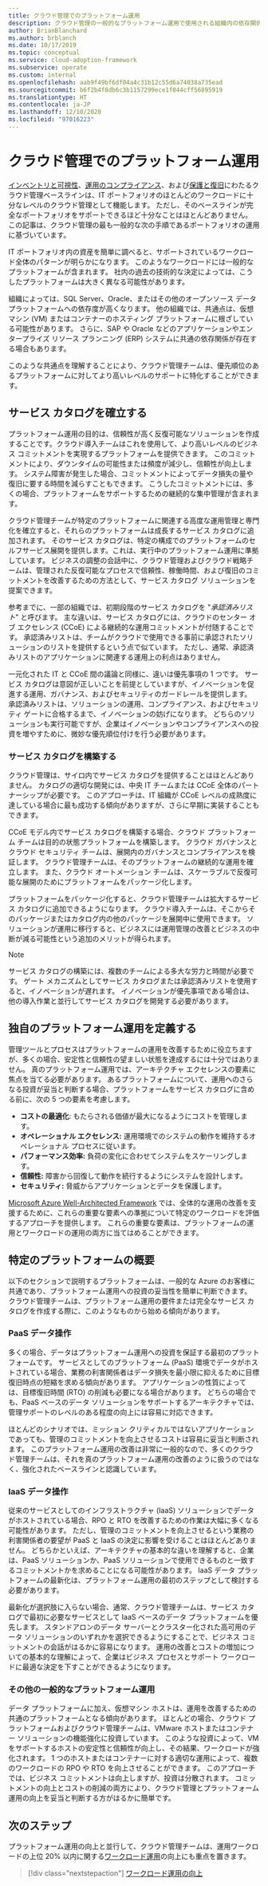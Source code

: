 ```yaml
---
title: クラウド管理でのプラットフォーム運用
description: クラウド管理の一般的なプラットフォーム運用で使用される組織内の依存関係について理解します。
author: BrianBlanchard
ms.author: brblanch
ms.date: 10/17/2019
ms.topic: conceptual
ms.service: cloud-adoption-framework
ms.subservice: operate
ms.custom: internal
ms.openlocfilehash: aab9f49bf6df04a4c31b12c55d6a74038a735ead
ms.sourcegitcommit: b6f2b4f8db6c3b1157299ece1f044cff56895919
ms.translationtype: HT
ms.contentlocale: ja-JP
ms.lasthandoff: 12/10/2020
ms.locfileid: "97016223"
---
```

# <a name="platform-operations-in-cloud-management"></a>クラウド管理でのプラットフォーム運用

[インベントリと可視性](./inventory.md)、[運用のコンプライアンス](./operational-compliance.md)、および[保護と復旧](./protect.md)にわたるクラウド管理ベースラインは、IT ポートフォリオのほとんどのワークロードに十分なレベルのクラウド管理として機能します。 ただし、そのベースラインが完全なポートフォリオをサポートできるほど十分なことはほとんどありません。 この記事は、クラウド管理の最も一般的な次の手順であるポートフォリオの運用に基づいています。

IT ポートフォリオ内の資産を簡単に調べると、サポートされているワークロード全体のパターンが明らかになります。 このようなワークロードには一般的なプラットフォームが含まれます。 社内の過去の技術的な決定によっては、こうしたプラットフォームは大きく異なる可能性があります。

組織によっては、SQL Server、Oracle、またはその他のオープンソース データ プラットフォームへの依存度が高くなります。 他の組織では、共通点は、仮想マシン (VM) またはコンテナーのホスティング プラットフォームに根ざしている可能性があります。 さらに、SAP や Oracle などのアプリケーションやエンタープライズ リソース プランニング (ERP) システムに共通の依存関係が存在する場合もあります。

このような共通点を理解することにより、クラウド管理チームは、優先順位のあるプラットフォームに対してより高いレベルのサポートに特化することができます。

## <a name="establish-a-service-catalog"></a>サービス カタログを確立する

プラットフォーム運用の目的は、信頼性が高く反復可能なソリューションを作成することです。クラウド導入チームはこれを使用して、より高いレベルのビジネス コミットメントを実現するプラットフォームを提供できます。 このコミットメントにより、ダウンタイムの可能性または頻度が減少し、信頼性が向上します。 システム障害が発生した場合、コミットメントによってデータ損失の量や復旧に要する時間を減らすこともできます。 こうしたコミットメントには、多くの場合、プラットフォームをサポートするための継続的な集中管理が含まれます。

クラウド管理チームが特定のプラットフォームに関連する高度な運用管理と専門化を確立すると、それらのプラットフォームは成長するサービス カタログに追加されます。 そのサービス カタログは、特定の構成でのプラットフォームのセルフサービス展開を提供します。これは、実行中のプラットフォーム運用に準拠しています。 ビジネスの調整の会話中に、クラウド管理およびクラウド戦略チームは、管理された反復可能なプロセスで信頼性、稼働時間、および復旧のコミットメントを改善するための方法として、サービス カタログ ソリューションを提案できます。

参考までに、一部の組織では、初期段階のサービス カタログを "_承認済みリスト_" と呼びます。 主な違いは、サービス カタログには、クラウドのセンター オブ エクセレンス (CCoE) による継続的な運用コミットメントが付随することです。 承認済みリストは、チームがクラウドで使用できる事前に承認されたソリューションのリストを提供するという点で似ています。 ただし、通常、承認済みリストのアプリケーションに関連する運用上の利点はありません。

一元化された IT と CCoE 間の議論と同様に、違いは優先事項の 1 つです。 サービス カタログは意図が正しいことを前提としていますが、イノベーションを促進する運用、ガバナンス、およびセキュリティのガードレールを提供します。 承認済みリストは、ソリューションの運用、コンプライアンス、およびセキュリティ ゲートに合格するまで、イノベーションの妨げになります。 どちらのソリューションも実行可能ですが、企業はイノベーションやコンプライアンスへの投資を増やすために、微妙な優先順位付けを行う必要があります。

### <a name="build-the-service-catalog"></a>サービス カタログを構築する

クラウド管理は、サイロ内でサービス カタログを提供することはほとんどありません。 カタログの適切な開発には、中央 IT チームまたは CCoE 全体のパートナーシップが必要です。 このアプローチは、IT 組織が CCoE レベルの成熟度に達している場合に最も成功する傾向がありますが、さらに早期に実装することもできます。

CCoE モデル内でサービス カタログを構築する場合、クラウド プラットフォーム チームは目的の状態プラットフォームを構築します。 クラウド ガバナンスとクラウド セキュリティ チームは、展開内のガバナンスとコンプライアンスを検証します。 クラウド管理チームは、そのプラットフォームの継続的な運用を確立します。 また、クラウド オートメーション チームは、スケーラブルで反復可能な展開のためにプラットフォームをパッケージ化します。

プラットフォームをパッケージ化すると、クラウド管理チームは拡大するサービス カタログに追加できるようになります。 クラウド導入チームは、そこからそのパッケージまたはカタログ内の他のパッケージを展開中に使用できます。 ソリューションが運用に移行すると、ビジネスには運用管理の改善とビジネスの中断が減る可能性という追加のメリットが得られます。

> [!NOTE]
> サービス カタログの構築には、複数のチームによる多大な労力と時間が必要です。 ゲート メカニズムとしてサービス カタログまたは承認済みリストを使用すると、イノベーションが遅れます。 イノベーションが優先事項である場合は、他の導入作業と並行してサービス カタログを開発する必要があります。

## <a name="define-your-own-platform-operations"></a>独自のプラットフォーム運用を定義する

管理ツールとプロセスはプラットフォームの運用を改善するために役立ちますが、多くの場合、安定性と信頼性の望ましい状態を達成するには十分ではありません。 真のプラットフォーム運用では、アーキテクチャ エクセレンスの要素に焦点を当てる必要があります。 あるプラットフォームについて、運用へのさらなる投資が妥当と判断する場合、プラットフォームをサービス カタログに含める前に、次の 5 つの要素を考慮します。

- **コストの最適化**: もたらされる価値が最大になるようにコストを管理します。
- **オペレーショナル エクセレンス:** 運用環境でのシステムの動作を維持するオペレーショナル プロセスに従います。
- **パフォーマンス効率:** 負荷の変化に合わせてシステムをスケーリングします。
- **信頼性:** 障害から回復して動作を続行するようにシステムを設計します。
- **セキュリティ:** 脅威からアプリケーションとデータを保護します。

[Microsoft Azure Well-Architected Framework](/azure/architecture/framework) では、全体的な運用の改善を支援するために、これらの重要な要素への準拠について特定のワークロードを評価するアプローチを提供します。 これらの重要な要素は、プラットフォームの運用とワークロードの運用の両方に当てはめることができます。

## <a name="get-started-with-specific-platforms"></a>特定のプラットフォームの概要

以下のセクションで説明するプラットフォームは、一般的な Azure のお客様に共通であり、プラットフォーム運用への投資の妥当性を簡単に判断できます。 クラウド管理チームは、プラットフォーム運用の要件または完全なサービス カタログを作成する際に、このようなものから始める傾向があります。

### <a name="paas-data-operations"></a>PaaS データ操作

多くの場合、データはプラットフォーム運用への投資を保証する最初のプラットフォームです。 サービスとしてのプラットフォーム (PaaS) 環境でデータがホストされている場合、業務の利害関係者はデータ損失を最小限に抑えるために目標復旧時点の短縮を求める傾向があります。 アプリケーションの性質によっては、目標復旧時間 (RTO) の削減も必要になる場合があります。 どちらの場合でも、PaaS ベースのデータ ソリューションをサポートするアーキテクチャでは、管理サポートのレベルのある程度の向上には容易に対応できます。

ほとんどのシナリオでは、ミッション クリティカルではないアプリケーションであっても、管理のコミットメントを向上させるコストは容易に妥当と判断されます。 このプラットフォーム運用の改善は非常に一般的なので、多くのクラウド管理チームは、それを真のプラットフォーム運用の改善のように扱うのではなく、強化されたベースラインと認識しています。

### <a name="iaas-data-operations"></a>IaaS データ操作

従来のサービスとしてのインフラストラクチャ (IaaS) ソリューションでデータがホストされている場合、RPO と RTO を改善するための作業は大幅に多くなる可能性があります。 ただし、管理のコミットメントを向上させるという業務の利害関係者の要望が PaaS と IaaS の決定に影響を受けることはほとんどありません。 どちらかといえば、アーキテクチャの基本的な違いを理解すると、企業は、PaaS ソリューションか、PaaS ソリューションで使用できるものと一致するコミットメントかを求めることになる可能性があります。 IaaS データ プラットフォームの最新化は、プラットフォーム運用の最初のステップとして検討する必要があります。

最新化が選択肢に入らない場合、通常、クラウド管理チームは、サービス カタログで最初に必要なサービスとして IaaS ベースのデータ プラットフォームを優先します。 スタンドアロンのデータ サーバーとクラスター化された高可用のデータ ソリューションのいずれかを選択できるようにすることで、ビジネス コミットメントの会話がはるかに容易になります。 運用の改善とコストの増加についての基本的な理解によって、企業はビジネス プロセスとサポート ワークロードに最適な決定を下すことができるようになります。

### <a name="other-common-platform-operations"></a>その他の一般的なプラットフォーム運用

データ プラットフォームに加え、仮想マシン ホストは、運用を改善するための共通のプラットフォームとなる傾向があります。 ほとんどの場合、クラウド プラットフォームおよびクラウド管理チームは、VMware ホストまたはコンテナー ソリューションの機能強化に投資しています。 このような投資によって、VM をサポートするホストの安定性と信頼性が向上し、その結果、ワークロードが強化されます。 1 つのホストまたはコンテナーに対する適切な運用によって、複数のワークロードの RPO や RTO を向上させることができます。 このアプローチでは、ビジネス コミットメントは向上しますが、投資は分散されます。 コミットメントの向上とコストの削減の両方により、クラウド管理とプラットフォーム運用の向上を妥当と判断する方がはるかに簡単です。

## <a name="next-steps"></a>次のステップ

プラットフォーム運用の向上と並行して、クラウド管理チームは、運用ワークロードの上位 20% 以内に関する[ワークロード運用](./workload.md)の向上にも重点を置きます。

> [!div class="nextstepaction"]
> [ワークロード運用の向上](./workload.md)

